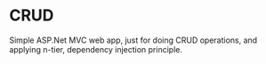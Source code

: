 # CRUD
Simple ASP.Net MVC web app, just for doing CRUD operations, and applying n-tier, dependency injection principle.
